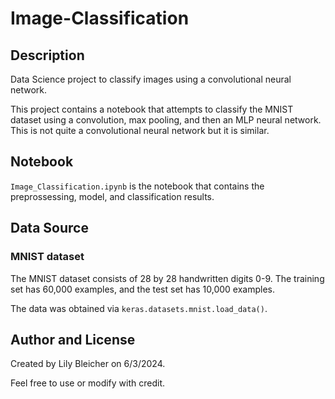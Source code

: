 # Image-Classification
## Description
Data Science project to classify images using a convolutional neural network.

This project contains a notebook that attempts to classify the MNIST dataset using a convolution, max pooling, and then an MLP neural network. This is not quite a convolutional neural network but it is similar.

## Notebook
`Image_Classification.ipynb` is the notebook that contains the preprossessing, model, and classification results.

## Data Source
### MNIST dataset
The MNIST dataset consists of 28 by 28 handwritten digits 0-9. The training set has 60,000 examples, and the test set has 10,000 examples.

The data was obtained via `keras.datasets.mnist.load_data()`.

## Author and License
Created by Lily Bleicher on 6/3/2024.

Feel free to use or modify with credit.
